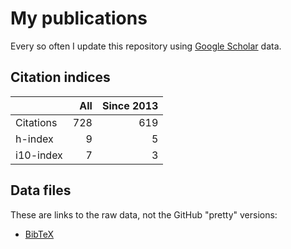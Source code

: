# My publications

Every so often I update this repository using [Google Scholar][1] data.

## Citation indices

|   | All | Since 2013 |
|---|----:|-----------:|
| Citations | 728 | 619 |
| h-index | 9 | 5 |
| i10-index | 7 | 3 |

## Data files

These are links to the raw data, not the GitHub "pretty" versions:

* [BibTeX][2]

[1]: http://scholar.google.co.uk/citations?user=lIcRrmQAAAAJ&hl=en
[2]: https://raw.githubusercontent.com/hainesr/publications/master/RobertHaines.bib
